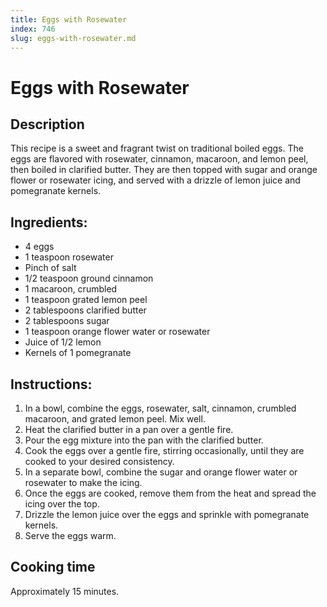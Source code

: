 ```yaml
---
title: Eggs with Rosewater
index: 746
slug: eggs-with-rosewater.md
---
```


# Eggs with Rosewater

## Description
This recipe is a sweet and fragrant twist on traditional boiled eggs. The eggs are flavored with rosewater, cinnamon, macaroon, and lemon peel, then boiled in clarified butter. They are then topped with sugar and orange flower or rosewater icing, and served with a drizzle of lemon juice and pomegranate kernels.

## Ingredients:
- 4 eggs
- 1 teaspoon rosewater
- Pinch of salt
- 1/2 teaspoon ground cinnamon
- 1 macaroon, crumbled
- 1 teaspoon grated lemon peel
- 2 tablespoons clarified butter
- 2 tablespoons sugar
- 1 teaspoon orange flower water or rosewater
- Juice of 1/2 lemon
- Kernels of 1 pomegranate

## Instructions:
1. In a bowl, combine the eggs, rosewater, salt, cinnamon, crumbled macaroon, and grated lemon peel. Mix well.
2. Heat the clarified butter in a pan over a gentle fire.
3. Pour the egg mixture into the pan with the clarified butter.
4. Cook the eggs over a gentle fire, stirring occasionally, until they are cooked to your desired consistency.
5. In a separate bowl, combine the sugar and orange flower water or rosewater to make the icing.
6. Once the eggs are cooked, remove them from the heat and spread the icing over the top.
7. Drizzle the lemon juice over the eggs and sprinkle with pomegranate kernels.
8. Serve the eggs warm.

## Cooking time
Approximately 15 minutes.